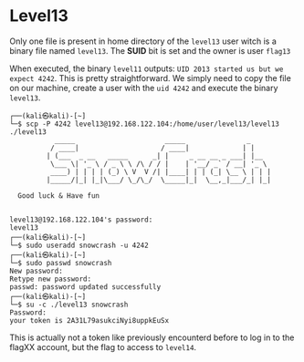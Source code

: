 # Level13

Only one file is present in home directory of the `level13` user witch is a binary file named `level13`. The **SUID** bit is set and the owner is user `flag13`

When executed, the binary `level11` outputs: `UID 2013 started us but we expect 4242`. This is pretty straightforward. We simply need to copy the file on our machine, create a user with the `uid 4242` and execute the binary `level13`.

```
┌──(kali㉿kali)-[~]
└─$ scp -P 4242 level13@192.168.122.104:/home/user/level13/level13 ./level13
           _____                      _____               _     
          / ____|                    / ____|             | |    
         | (___  _ __   _____      _| |     _ __ __ _ ___| |__  
          \___ \| '_ \ / _ \ \ /\ / / |    | '__/ _` / __| '_ \ 
          ____) | | | | (_) \ V  V /| |____| | | (_| \__ \ | | |
         |_____/|_| |_|\___/ \_/\_/  \_____|_|  \__,_|___/_| |_|
                                                        
  Good luck & Have fun

          
level13@192.168.122.104's password: 
level13
┌──(kali㉿kali)-[~]
└─$ sudo useradd snowcrash -u 4242
┌──(kali㉿kali)-[~]
└─$ sudo passwd snowcrash         
New password: 
Retype new password: 
passwd: password updated successfully
┌──(kali㉿kali)-[~]
└─$ su -c ./level13 snowcrash     
Password: 
your token is 2A31L79asukciNyi8uppkEuSx
```

This is actually not a token like previously encounterd before to log in to the flagXX account, but the flag to access to `level14`.
